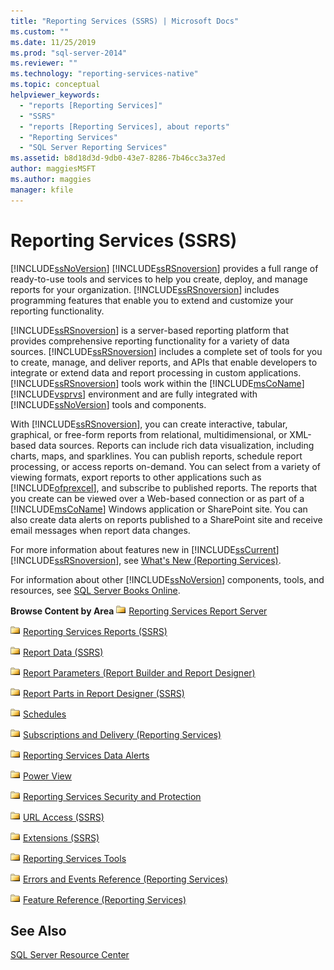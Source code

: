 ```yaml
---
title: "Reporting Services (SSRS) | Microsoft Docs"
ms.custom: ""
ms.date: 11/25/2019
ms.prod: "sql-server-2014"
ms.reviewer: ""
ms.technology: "reporting-services-native"
ms.topic: conceptual
helpviewer_keywords: 
  - "reports [Reporting Services]"
  - "SSRS"
  - "reports [Reporting Services], about reports"
  - "Reporting Services"
  - "SQL Server Reporting Services"
ms.assetid: b8d18d3d-9db0-43e7-8286-7b46cc3a37ed
author: maggiesMSFT
ms.author: maggies
manager: kfile
---
```

# Reporting Services (SSRS)
  [!INCLUDE[ssNoVersion](../includes/ssnoversion-md.md)] [!INCLUDE[ssRSnoversion](../includes/ssrsnoversion-md.md)] provides a full range of ready-to-use tools and services to help you create, deploy, and manage reports for your organization. [!INCLUDE[ssRSnoversion](../includes/ssrsnoversion-md.md)] includes programming features that enable you to extend and customize your reporting functionality.

 [!INCLUDE[ssRSnoversion](../includes/ssrsnoversion-md.md)] is a server-based reporting platform that provides comprehensive reporting functionality for a variety of data sources. [!INCLUDE[ssRSnoversion](../includes/ssrsnoversion-md.md)] includes a complete set of tools for you to create, manage, and deliver reports, and APIs that enable developers to integrate or extend data and report processing in custom applications. [!INCLUDE[ssRSnoversion](../includes/ssrsnoversion-md.md)] tools work within the [!INCLUDE[msCoName](../includes/msconame-md.md)] [!INCLUDE[vsprvs](../includes/vsprvs-md.md)] environment and are fully integrated with [!INCLUDE[ssNoVersion](../includes/ssnoversion-md.md)] tools and components.

 With [!INCLUDE[ssRSnoversion](../includes/ssrsnoversion-md.md)], you can create interactive, tabular, graphical, or free-form reports from relational, multidimensional, or XML-based data sources. Reports can include rich data visualization, including charts, maps, and sparklines. You can publish reports, schedule report processing, or access reports on-demand. You can select from a variety of viewing formats, export reports to other applications such as [!INCLUDE[ofprexcel](../includes/ofprexcel-md.md)], and subscribe to published reports. The reports that you create can be viewed over a Web-based connection or as part of a [!INCLUDE[msCoName](../includes/msconame-md.md)] Windows application or SharePoint site. You can also create data alerts on reports published to a SharePoint site and receive email messages when report data changes.

 For more information about features new in [!INCLUDE[ssCurrent](../includes/sscurrent-md.md)] [!INCLUDE[ssRSnoversion](../includes/ssrsnoversion-md.md)], see [What's New &#40;Reporting Services&#41;](../../2014/reporting-services/what-s-new-reporting-services.md).

 For information about other [!INCLUDE[ssNoVersion](../includes/ssnoversion-md.md)] components, tools, and resources, see [SQL Server Books Online](../index.yml).

 **Browse Content by Area**
 ![Folder icon](media/hlp-16folder.gif "Folder icon") [Reporting Services Report Server](../../2014/reporting-services/reporting-services-report-server.md)

 ![Folder icon](media/hlp-16folder.gif "Folder icon") [Reporting Services Reports &#40;SSRS&#41;](reports/reporting-services-reports-ssrs.md)

 ![Folder icon](media/hlp-16folder.gif "Folder icon") [Report Data &#40;SSRS&#41;](report-data/report-data-ssrs.md)

 ![Folder icon](media/hlp-16folder.gif "Folder icon") [Report Parameters &#40;Report Builder and Report Designer&#41;](report-design/report-parameters-report-builder-and-report-designer.md)

 ![Folder icon](media/hlp-16folder.gif "Folder icon") [Report Parts in Report Designer &#40;SSRS&#41;](report-design/report-parts-in-report-designer-ssrs.md)

 ![Folder icon](media/hlp-16folder.gif "Folder icon") [Schedules](subscriptions/schedules.md)

 ![Folder icon](media/hlp-16folder.gif "Folder icon") [Subscriptions and Delivery &#40;Reporting Services&#41;](subscriptions/subscriptions-and-delivery-reporting-services.md)

 ![Folder icon](media/hlp-16folder.gif "Folder icon") [Reporting Services Data Alerts](../ssms/agent/alerts.md)

 ![Folder icon](media/hlp-16folder.gif "Folder icon") [Power View](https://office.microsoft.com/excel-help/power-view-explore-visualize-and-present-your-data-HA102835634.aspx)

 ![Folder icon](media/hlp-16folder.gif "Folder icon") [Reporting Services Security and Protection](security/reporting-services-security-and-protection.md)

 ![Folder icon](media/hlp-16folder.gif "Folder icon") [URL Access &#40;SSRS&#41;](url-access-ssrs.md)

 ![Folder icon](media/hlp-16folder.gif "Folder icon") [Extensions &#40;SSRS&#41;](extensions-ssrs.md)

 ![Folder icon](media/hlp-16folder.gif "Folder icon") [Reporting Services Tools](tools/reporting-services-tools.md)

 ![Folder icon](media/hlp-16folder.gif "Folder icon") [Errors and Events Reference &#40;Reporting Services&#41;](troubleshooting/errors-and-events-reference-reporting-services.md)

 ![Folder icon](media/hlp-16folder.gif "Folder icon") [Feature Reference &#40;Reporting Services&#41;](feature-reference-reporting-services.md)

## See Also
 [SQL Server Resource Center](https://go.microsoft.com/fwlink/?linkID=219676)


